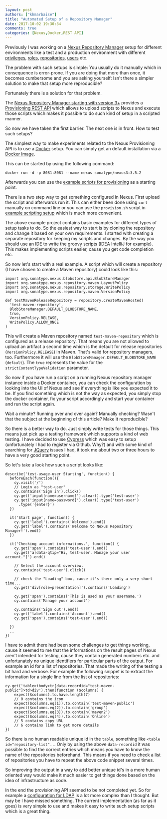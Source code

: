 ```yaml
---
layout: post
authors: ["khmarbaise"]
title: "Automated Setup of a Repository Manager"
date: 2017-10-02 19:30:34
comments: true
categories: [Nexus,Docker,REST API]
---
```

Previously I was working on a [Nexus Repository Manager][nexus-rpm] setup for
different environments like a test and a production environment with different [privileges][nexus-privileges], [roles][nexus-roles],
[repositories][nexus-repos], [users][nexus-users] etc.

The problem with such setups is simple: You usually do it manually which in
consequence is error-prone. If you are doing that more than once, it becomes
cumbersome and you are asking yourself: Isn't there a simpler solution to make
that setup more reproducible?

Fortunately there is a solution for that problem.

The [Nexus Repository Manager starting with version 3+][nexus-features] provides
a [Provisioning REST API][nexus-rest-api] which allows to upload scripts to
Nexus and execute those scripts which makes it possible to do such kind of setup in a scripted manner.

So now we have taken the first barrier. The next one is in front. How to test
such setups?

The simplest way to make experiments related to the Nexus Provisioning API is to
use a [Docker][docker] setup. You can simply get an default installation via a
[Docker Image][docker-image].

This can be started by using the following command:
```
docker run -d -p 8081:8081 --name nexus sonatype/nexus3:3.5.2
```
Afterwards you can use the [example scripts for provisioning][nexus-rest-api] as
a starting point.

There is a two step way to get something configured in Nexus. First upload the
script and afterwards run it. This can either been done
using `curl` manually on command line or you can use the `provision.sh` script
in [example scripting setup][nexus-scripting] which is much more convenient.

The above example project contains basic examples for different types of
setup tasks to do. So the easiest way to start is by cloning the repository
and change it based on your own requirements. I started with creating a separate
repository for keeping my scripts and changes. By the way you should use an IDE
to write the groovy scripts (IDEA IntelliJ for example). This makes implementing
scripts easier, cause you get code completion etc.

So now let's start with a real example. A script which will create a repository
(I have chosen to create a Maven repository) could look like this:

```
import org.sonatype.nexus.blobstore.api.BlobStoreManager
import org.sonatype.nexus.repository.maven.LayoutPolicy
import org.sonatype.nexus.repository.storage.WritePolicy
import org.sonatype.nexus.repository.maven.VersionPolicy

def testMavenReleaseRepository = repository.createMavenHosted(
  'test-maven-repository',
  BlobStoreManager.DEFAULT_BLOBSTORE_NAME,
  true,
  VersionPolicy.RELEASE,
  WritePolicy.ALLOW_ONCE
)
```
This will create a Maven repository named `test-maven-repository` which is
configured as a release repository. That means you are not allowed to upload an
artifact a second time which is the default for release repositories
(`VersionPolicy.RELEASE`) in Maven. That's valid for repository managers, too.
Furthermore it will use the `BlobStoreManager.DEFAULT_BLOBSTORE_NAME`
(`default`). The `true` represents the value for the
`strictContentTypeValidation` parameter.

So now if you have run a script on a running Nexus repository manager instance
inside a Docker container, you can check the configuration by looking
into the UI of Nexus and see if everything is like you expected it to be. If
you find something which is not the way as expected, you simply stop the docker
container, fix your script accordingly and start your container and run the
script again.

Wait a minute? Running over and over again? Manually checking? Wasn't that the
subject at the beginning of this article? Make it reproducible?

So there is a better way to do. Just simply write tests for those things.
This means just pick up a testing framework which supports a kind of web
testing. I have decided to use [Cypress][cypress] which was easy to setup
(unfortunately I had to register via Github. Why?) and with some kind of
searching for [JQuery][jquery] issues I had, it took me about two or three hours
to have a very good starting point.

So let's take a look how such a script looks like:

```
describe('test-usage-user Starting', function() {
  beforeEach(function(){
    cy.visit('/')
    // Login as "test-user"
    cy.contains('Sign in').click()
    cy.get('input[name=username]').clear().type('test-user')
    cy.get('input[name=password]').clear().type('test-user')
      .type('{enter}')
  })

  it('Start page', function() {
    cy.get('label').contains('Welcome').end()
    cy.get('label').contains('Welcome to Nexus Repository Manager!').end()
  })

  it('Checking account informations.', function() {
    cy.get('span').contains('test-user').end()
    cy.get('a[data-qtip="Hi, test-user. Manage your user account."]').end()

    // Select the account overview.
    cy.contains('test-user').click()

    // check the "Loading" box, cause it's there only a very short time...
    cy.get('div[role=presentation]').contains('Loading')

    cy.get('span').contains('This is used as your username.')
    cy.contains('Manage your account')

    cy.contains('Sign out').end()
    cy.get('label').contains('Account').end()
    cy.get('span').contains('test-user').end()

  })
  ..
})  
```
I have to admit there had been some challenges to get things working, cause it
seemed to me that the informations on the result pages of Nexus aren't intended
for testing, cause they contain generated numbers etc. and unfortunately no
unique identifiers for particular parts of the output. For example an id for a
list of repositories. That made the writing of the testing a bit hard and
verbose. For example the following snippet is to extract the information
for a single line from the list of repositories:

```
cy.get('table>tbody>tr[data-recordid="test-maven-public"]>td>div').then(function ($columns) {
    expect($columns).to.have.length(7)
    // 0 contains the icon
    expect($columns.eq(1)).to.contain('test-maven-public')
    expect($columns.eq(2)).to.contain('group')
    expect($columns.eq(3)).to.contain('maven2')
    expect($columns.eq(4)).to.contain('Online')
    // 5 contains copy URL
    // 6 contains link to get more details
})
```
So there is no human readable unique id in the `table`, something like
`<table id="repository-list"..`. Only by using the above `data-recordid` it was
possible to find the correct entries which means you have to know the name of
the repositories beforehand. This means if you need to check a list of
repositories you have to repeat the above code snippet several times.

So improving the output in a way to add better unique id's in a more human
oriented way would make it much easier to get things done based on the idea of
infrastructure as code.

In the end the provisioning API seemed to be not completed yet. So for
example a [configuration for LDAP][ldap-configuration] is a lot more complex
than I thought. But may be I have missed something. The current
implementation (as far as it goes) is very simple to use and makes it easy to
write such setup scripts which is a great thing.


[nexus-rpm]: https://www.sonatype.com/download-oss-sonatype
[nexus-rest-api]: https://help.sonatype.com/display/NXRM3/REST+and+Integration+API
[nexus-privileges]: https://help.sonatype.com/display/NXRM3/Security#Security-Privileges
[nexus-roles]: https://help.sonatype.com/display/NXRM3/Security#Security-Roles
[nexus-users]: https://help.sonatype.com/display/NXRM3/Security#Security-Users
[nexus-repos]: https://help.sonatype.com/display/NXRM3/Configuration#Configuration-RepositoryManagement
[nexus-features]: https://help.sonatype.com/display/NXRM3/Repository+Manager+Feature+Matrix
[nexus-scripting]: https://github.com/sonatype/nexus-book-examples/tree/nexus-3.x
[docker-repository]: https://github.com/sonatype/docker-nexus3
[docker-image]: https://hub.docker.com/r/sonatype/nexus/
[docker]: https://www.docker.com/
[cypress]: https://cypress.io
[jquery]: http://jquery.com/
[ldap-configuration]: https://stackoverflow.com/questions/39903588/nexus3-configure-ldap-with-api
